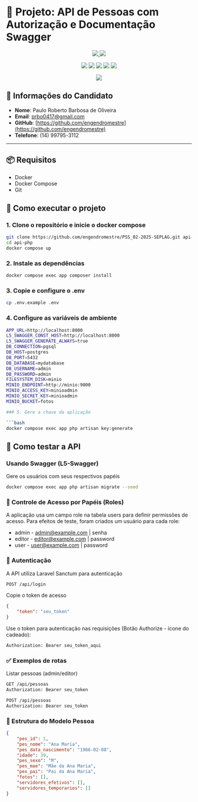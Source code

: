# 📄 Projeto: API de Pessoas com Autorização e Documentação Swagger

<p align="center">
<a href="LICENSE">
  <img src="https://img.shields.io/badge/license-MIT-green">
</a>
<img src="https://img.shields.io/badge/release date-Apr/2025-yellow">
</p>
<p align="center">
<img src="https://img.shields.io/badge/PHP 8.2.28-777BB4?style=for-the-badge&logo=php&logoColor=white">
<img src="https://img.shields.io/badge/Laravel 12.6.0-FF2D20?style=for-the-badge&logo=laravel&logoColor=white">
<img src="https://img.shields.io/badge/PostgreSQL-latest-336791?style=for-the-badge&logo=postgresql&logoColor=white">
<img src="https://img.shields.io/badge/Nginx-latest-009639?style=for-the-badge&logo=nginx&logoColor=white">
<img src="https://img.shields.io/badge/MinIO-latest-C72E1C?style=for-the-badge&logo=minio&logoColor=white">
</p>
<p align="center">
<a href="https://linktr.ee/prbo" target="_blank"><img src="https://img.shields.io/badge/linktree-39E09B?style=for-the-badge&logo=linktree&logoColor=white"></a>
</p>

## 👤 Informações do Candidato

-   **Nome**: Paulo Roberto Barbosa de Oliveira
-   **Email**: prbo0417@gmail.com
-   **GitHub**: [https://github.com/engendromestre](https://github.com/engendromestre)
-   **Telefone**: (14) 99795-3112

---

## 📦 Requisitos

-   Docker
-   Docker Compose
-   Git

## 🚀 Como executar o projeto

### 1. Clone o repositório e inicie o docker compose

```bash
git clone https://github.com/engendromestre/PSS_02-2025-SEPLAG.git api-php
cd api-php
docker compose up
```

### 2. Instale as dependências

```bash
docker compose exec app composer install
```

### 3. Copie e configure o .env

```bash
cp .env.example .env
```

### 4. Configure as variáveis de ambiente

```bash
APP_URL=http://localhost:8000
L5_SWAGGER_CONST_HOST=http://localhost:8000
L5_SWAGGER_GENERATE_ALWAYS=true
DB_CONNECTION=pgsql
DB_HOST=postgres
DB_PORT=5432
DB_DATABASE=mydatabase
DB_USERNAME=admin
DB_PASSWORD=admin
FILESYSTEM_DISK=minio
MINIO_ENDPOINT=http://minio:9000
MINIO_ACCESS_KEY=minioadmin
MINIO_SECRET_KEY=minioadmin
MINIO_BUCKET=fotos

### 5. Gere a chave da aplicação

```bash
docker compose exec app php artisan key:generate
```

## 🧪 Como testar a API

### Usando Swagger (L5-Swagger)

Gere os usuários com seus respectivos papéis
```bash
docker compose exec app php artisan migrate --seed
```

### 🧾 Controle de Acesso por Papéis (Roles)

A aplicação usa um campo role na tabela users para definir permissões de acesso. Para efeitos de teste, foram criados um usuário para cada role:

-   admin - admin@example.com | senha
-   editor - editor@example.com | password
-   user - user@example.com | password

### 🔐 Autenticação

A API utiliza Laravel Sanctum para autenticação

```bash
POST /api/login
```

Copie o token de acesso

```json
{
    "token": "seu_token"
}
```

Use o token para autenticação nas requisições (Botão Authorize - ícone do cadeado):

```bash
Authorization: Bearer seu_token_aqui
```

### ✅ Exemplos de rotas

Listar pessoas (admin/editor)

```bash
GET /api/pessoas
Authorization: Bearer seu_token
```

```bash
POST /api/pessoas
Authorization: Bearer seu_token
```

### 🧬 Estrutura do Modelo Pessoa

```json
{
    "pes_id": 1,
    "pes_nome": "Ana Maria",
    "pes_data_nascimento": "1986-02-08",
    "idade": 39,
    "pes_sexo": "M",
    "pes_mae": "Mãe da Ana Maria",
    "pes_pai": "Pai da Ana Maria",
    "fotos": [],
    "servidores_efetivos": [],
    "servidores_temporarios": []
}
```
